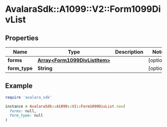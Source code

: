 # AvalaraSdk::A1099::V2::Form1099DivList

## Properties

| Name | Type | Description | Notes |
| ---- | ---- | ----------- | ----- |
| **forms** | [**Array&lt;Form1099DivListItem&gt;**](Form1099DivListItem.md) |  | [optional] |
| **form_type** | **String** |  | [optional] |

## Example

```ruby
require 'avalara_sdk'

instance = AvalaraSdk::A1099::V2::Form1099DivList.new(
  forms: null,
  form_type: null
)
```

